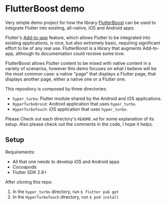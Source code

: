# FlutterBoost demo

Very simple demo project for how the library [FlutterBoost](https://github.com/LuizSSB/flutter_boost/tree/fix/general) can be used to integrate Flutter into existing, all-native, iOS and Android apps.

Flutter's [Add-to-app](https://docs.flutter.dev/development/add-to-app) feature, which allows Flutter to be integrated into existing applications, is nice, but also extremely basic, requiring significant effort to be of any real use. FlutterBoost is a library that augments Add-to-app, although its documentation could receive some love.

FlutterBoost allows Flutter content to be mixed with native content in a variety of scenarios, however this demo focuses on what I believe will be the most common case: a native "page" that displays a Flutter page, that displays another page, either a native one or a Flutter one.

This repository is composed by three directories:

- `hyper_turbo`: Flutter module shared by the Android and iOS applications.
- `HyperTurboDroid`: Android application that uses `hyper_turbo`.
- `HyperTurboTouch`: iOS application that uses `hyper_turbo`.

Please Check out each directory's `README.md` for some explanation of its setup. Also please check out the comments in the code, I hope it helps.

## Setup

Requirements:

- All that one needs to develop iOS and Android apps
- Cocoapods
- Flutter SDK 2.8+

After cloning this repo:

 1. In the `hyper_turbo` directory, run  `$ flutter pub get`
 2. In the `HyperTurboTouch` directory, run `$ pod install`
